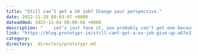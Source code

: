 ```yaml
---
title: "Still can’t get a UX job? Change your perspective."
date: 2022-11-28 09:03:07 +0000
dateadded: 2022-12-04 00:00:08 +0000
description: "    Let’s just face it, you probably can’t get one because you‘re not thinking straight.  Continue reading on Prototypr »  "
link: "https://blog.prototypr.io/still-cant-get-a-ux-job-give-up-a67e33865eba?source=rss----eb297ea1161a---4"
category:
directory: _directory/prototypr.md
---
```

